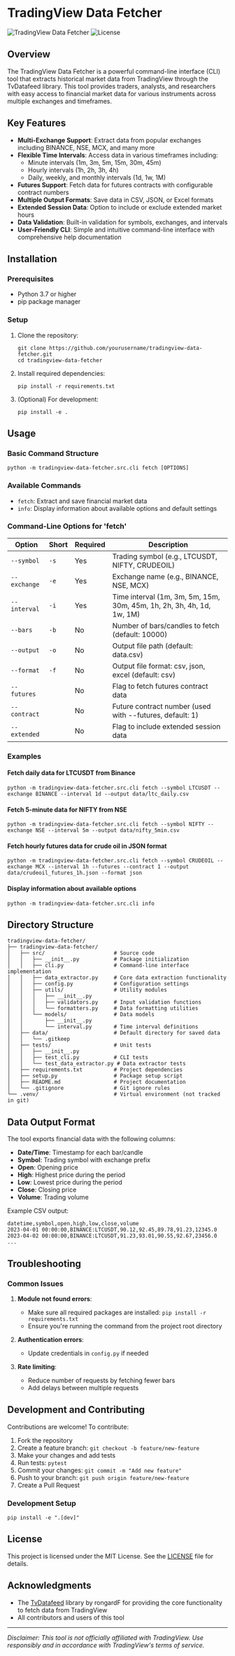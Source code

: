 # TradingView Data Fetcher

![TradingView Data Fetcher](https://img.shields.io/badge/Python-3.7+-blue.svg)
![License](https://img.shields.io/badge/License-MIT-green.svg)

## Overview
The TradingView Data Fetcher is a powerful command-line interface (CLI) tool that extracts historical market data from TradingView through the TvDatafeed library. This tool provides traders, analysts, and researchers with easy access to financial market data for various instruments across multiple exchanges and timeframes.

## Key Features
- **Multi-Exchange Support**: Extract data from popular exchanges including BINANCE, NSE, MCX, and many more
- **Flexible Time Intervals**: Access data in various timeframes including:
  - Minute intervals (1m, 3m, 5m, 15m, 30m, 45m)
  - Hourly intervals (1h, 2h, 3h, 4h)
  - Daily, weekly, and monthly intervals (1d, 1w, 1M)
- **Futures Support**: Fetch data for futures contracts with configurable contract numbers
- **Multiple Output Formats**: Save data in CSV, JSON, or Excel formats
- **Extended Session Data**: Option to include or exclude extended market hours
- **Data Validation**: Built-in validation for symbols, exchanges, and intervals
- **User-Friendly CLI**: Simple and intuitive command-line interface with comprehensive help documentation

## Installation

### Prerequisites
- Python 3.7 or higher
- pip package manager

### Setup
1. Clone the repository:
   ```
   git clone https://github.com/yourusername/tradingview-data-fetcher.git
   cd tradingview-data-fetcher
   ```

2. Install required dependencies:
   ```
   pip install -r requirements.txt
   ```

3. (Optional) For development:
   ```
   pip install -e .
   ```

## Usage

### Basic Command Structure
```
python -m tradingview-data-fetcher.src.cli fetch [OPTIONS]
```

### Available Commands
- `fetch`: Extract and save financial market data
- `info`: Display information about available options and default settings

### Command-Line Options for 'fetch'
| Option | Short | Required | Description |
|--------|-------|----------|-------------|
| `--symbol` | `-s` | Yes | Trading symbol (e.g., LTCUSDT, NIFTY, CRUDEOIL) |
| `--exchange` | `-e` | Yes | Exchange name (e.g., BINANCE, NSE, MCX) |
| `--interval` | `-i` | Yes | Time interval (1m, 3m, 5m, 15m, 30m, 45m, 1h, 2h, 3h, 4h, 1d, 1w, 1M) |
| `--bars` | `-b` | No | Number of bars/candles to fetch (default: 10000) |
| `--output` | `-o` | No | Output file path (default: data.csv) |
| `--format` | `-f` | No | Output file format: csv, json, excel (default: csv) |
| `--futures` | | No | Flag to fetch futures contract data |
| `--contract` | | No | Future contract number (used with --futures, default: 1) |
| `--extended` | | No | Flag to include extended session data |

### Examples

#### Fetch daily data for LTCUSDT from Binance
```
python -m tradingview-data-fetcher.src.cli fetch --symbol LTCUSDT --exchange BINANCE --interval 1d --output data/ltc_daily.csv
```

#### Fetch 5-minute data for NIFTY from NSE
```
python -m tradingview-data-fetcher.src.cli fetch --symbol NIFTY --exchange NSE --interval 5m --output data/nifty_5min.csv
```

#### Fetch hourly futures data for crude oil in JSON format
```
python -m tradingview-data-fetcher.src.cli fetch --symbol CRUDEOIL --exchange MCX --interval 1h --futures --contract 1 --output data/crudeoil_futures_1h.json --format json
```

#### Display information about available options
```
python -m tradingview-data-fetcher.src.cli info
```

## Directory Structure

```
tradingview-data-fetcher/
├── tradingview-data-fetcher/
│   ├── src/                      # Source code
│   │   ├── __init__.py           # Package initialization
│   │   ├── cli.py                # Command-line interface implementation
│   │   ├── data_extractor.py     # Core data extraction functionality
│   │   ├── config.py             # Configuration settings
│   │   ├── utils/                # Utility modules
│   │   │   ├── __init__.py
│   │   │   ├── validators.py     # Input validation functions
│   │   │   └── formatters.py     # Data formatting utilities
│   │   └── models/               # Data models
│   │       ├── __init__.py
│   │       └── interval.py       # Time interval definitions
│   ├── data/                     # Default directory for saved data
│   │   └── .gitkeep
│   ├── tests/                    # Unit tests
│   │   ├── __init__.py
│   │   ├── test_cli.py           # CLI tests
│   │   └── test_data_extractor.py # Data extractor tests
│   ├── requirements.txt          # Project dependencies
│   ├── setup.py                  # Package setup script
│   ├── README.md                 # Project documentation
│   └── .gitignore                # Git ignore rules
└── .venv/                        # Virtual environment (not tracked in git)
```

## Data Output Format

The tool exports financial data with the following columns:
- **Date/Time**: Timestamp for each bar/candle
- **Symbol**: Trading symbol with exchange prefix
- **Open**: Opening price
- **High**: Highest price during the period
- **Low**: Lowest price during the period
- **Close**: Closing price
- **Volume**: Trading volume

Example CSV output:
```
datetime,symbol,open,high,low,close,volume
2023-04-01 00:00:00,BINANCE:LTCUSDT,90.12,92.45,89.78,91.23,12345.0
2023-04-02 00:00:00,BINANCE:LTCUSDT,91.23,93.01,90.55,92.67,23456.0
...
```

## Troubleshooting

### Common Issues

1. **Module not found errors**:
   - Make sure all required packages are installed: `pip install -r requirements.txt`
   - Ensure you're running the command from the project root directory

2. **Authentication errors**:
   - Update credentials in `config.py` if needed

3. **Rate limiting**:
   - Reduce number of requests by fetching fewer bars
   - Add delays between multiple requests

## Development and Contributing

Contributions are welcome! To contribute:

1. Fork the repository
2. Create a feature branch: `git checkout -b feature/new-feature`
3. Make your changes and add tests
4. Run tests: `pytest`
5. Commit your changes: `git commit -m "Add new feature"`
6. Push to your branch: `git push origin feature/new-feature`
7. Create a Pull Request

### Development Setup
```
pip install -e ".[dev]"
```

## License

This project is licensed under the MIT License. See the [LICENSE](LICENSE) file for details.

## Acknowledgments

- The [TvDatafeed](https://github.com/rongardF/tvdatafeed) library by rongardF for providing the core functionality to fetch data from TradingView
- All contributors and users of this tool

---

*Disclaimer: This tool is not officially affiliated with TradingView. Use responsibly and in accordance with TradingView's terms of service.*